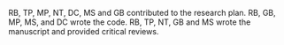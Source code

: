 RB, TP, MP, NT, DC, MS and GB contributed to the research plan. RB, GB, MP, MS,
and DC wrote the code. RB, TP, NT, GB and MS wrote the manuscript and
provided critical reviews.
